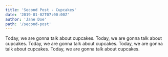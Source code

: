 ```yaml
---
title: 'Second Post - Cupcakes'
date: '2019-01-02T07:00:00Z'
author: 'Jane Doe'
path: '/second-post'
---
```


Today, we are gonna talk about cupcakes. Today, we are gonna talk about cupcakes. Today, we are gonna talk about cupcakes. Today, we are gonna talk about cupcakes. Today, we are gonna talk about cupcakes.
